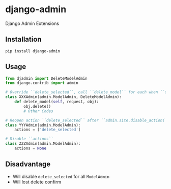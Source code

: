 # django-admin
Django Admin Extensions

## Installation
```shell
pip install django-admin
```

## Usage
```python
from djadmin import DeleteModelAdmin
from django.contrib import admin

# Override ``delete_selected``, call ``delete_model`` for each when ``delete_selected``
class XXXAdmin(admin.ModelAdmin, DeleteModelAdmin):
    def delete_model(self, request, obj):
        obj.delete()
        # Other Codes

# Reopen action ``delete_selected`` after ``admin.site.disable_action('delete_selected')``
class YYYAdmin(admin.ModelAdmin):
    actions = ['delete_selected']

# Disable ``actions``
class ZZZAdmin(admin.ModelAdmin):
    actions = None
```

## Disadvantage
* Will disable ``delete_selected`` for all ``ModelAdmin``
* Will lost delete confirm
